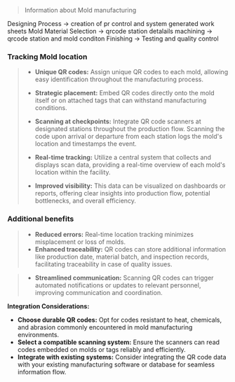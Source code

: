 > Information about Mold manufacturing 

Designing Process -> creation of pr control and system generated work sheets
Mold Material Selection -> qrcode station detalails
machining -> qrcode station and mold conditon
Finishing ->
Testing and quality control



### Tracking Mold location 

>  - **Unique QR codes:** Assign unique QR codes to each mold, allowing easy identification throughout the manufacturing process.
>  
>   - **Strategic placement:** Embed QR codes directly onto the mold itself or on attached tags that can withstand manufacturing conditions.
>  
>   - **Scanning at checkpoints:** Integrate QR code scanners at designated stations throughout the production flow. Scanning the code upon arrival or departure from each station logs the mold's location and timestamps the event.
>  
>   - **Real-time tracking:** Utilize a central system that collects and displays scan data, providing a real-time overview of each mold's location within the facility.
>   
>- **Improved visibility:** This data can be visualized on dashboards or reports, offering clear insights into production flow, potential bottlenecks, and overall efficiency.
>

### Additional benefits
> - **Reduced errors:** Real-time location tracking minimizes misplacement or loss of molds.
> - **Enhanced traceability:** QR codes can store additional information like production date, material batch, and inspection records, facilitating traceability in case of quality issues.

> - **Streamlined communication:** Scanning QR codes can trigger automated notifications or updates to relevant personnel, improving communication and coordination.

**Integration Considerations:**

- **Choose durable QR codes:** Opt for codes resistant to heat, chemicals, and abrasion commonly encountered in mold manufacturing environments.
- **Select a compatible scanning system:** Ensure the scanners can read codes embedded on molds or tags reliably and efficiently.
- **Integrate with existing systems:** Consider integrating the QR code data with your existing manufacturing software or database for seamless information flow.


